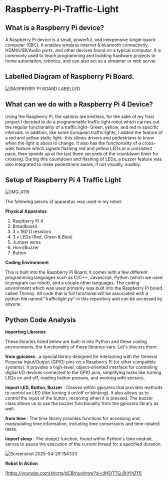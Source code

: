 # Raspberry-Pi-Traffic-Light

## What is a Raspberry Pi device?
A Raspberry Pi device is a small, powerful, and inexpensive single-baord computer (SBC). It enables wireless internet & bluetooth connectivity, HDMI/USB/Audio ports, and other devices found on a typical computer. It is commonly used to teach programming and building hardware projects to home automation, robotics, and can also act as a streamer or web server. 

## Labelled Diagram of Raspberry Pi Board.

![RASPBERRY PI BOARD LABELLED](https://github.com/user-attachments/assets/19ebbb48-85b1-46ed-a9ef-0a747b50d28f)

## What can we do with a Raspberry Pi 4 Device?
Using the Raspberry Pi, the options are limitless, for the sake of my final project I decided to do a programmable traffic light robot which carries out the regular functionality of a traffic light- Green, yellow, and red in specific intervals. In addition, like some European traffic lights, I added the feature of a red and yellow static light- this allows drivers and pedestrians to know when the light is about to change. It also has the functionality of a cross-walk feature which signals flashing red and yellow LEDs at a consistent pace, then speeds up at the last three seconds of the countdown timer for crossing. During this countdown and flashing of LEDs, a buzzer feature was also integrated to make pedestrians aware, if not visually, audibly. 

## Setup of Raspberry Pi 4 Traffic Light

![IMG_4119](https://github.com/user-attachments/assets/0fc92131-b269-46e1-8721-b8e469f603fe)

The following pieces of apparatus was used in my robot:

**Physical Apparatus**

1) Raspberry Pi 4
2) Breadboard
3) 3 x 180 Ω resistors
4) 3 x LEDs (Red, Green & Blue)
5) Jumper wires
6) Horn/Buzzer
7) Button

**Coding Environment**

This is built into the Raspberry Pi Board, it comes with a few different programming languages such as C/C++, Javascript, Python (which we used to program our robot), and a couple other languages. The coding environment which was used primarily was built into the Raspberry Pi board called Thonny. All code that is full functional will be associated with a python file named "trafficlight.py" in this repository and can be accessed by anyone. 


## Python Code Analysis

**Importing Libraries**

These libraries listed below are built-in into Python and these coding environments, the functionality of these libraries vary. Let's discuss them:

 **from gpiozero** : a special library designed for interacting with the General Purpose Input/Output (GPIO) pins on a Raspberry Pi (or other compatible systems). It provides a high-level, object-oriented interface for controlling digital I/O devices connected to the GPIO pins, simplifying tasks like turning LEDs on and off, reading button presses, and working with sensors. 

 **import LED, Button, Buzzer** : Classes within gpiozero that provides methods to control an LED (like turning it on/off or blinking). It also allows us to control the input of the button, receiving when it is pressed. The buzzer class allows us to use the buzzer functionality from the gpiozero library as well.

 **from time** :  The time library provides functions for accessing and manipulating time information, including time conversions and time-related tasks.


**import sleep** : The sleep() function, found within Python's time module, serves to pause the execution of the current thread for a specified duration. 
 
![Screenshot 2025-04-29 154333](https://github.com/user-attachments/assets/658c82de-050e-46fd-81cf-3bec75d39dd6)


**Robot In Action** 

[https://youtube.com/shorts/dCBrhuvimsw?si=dH5ITTQ_6hYjhZf1]




